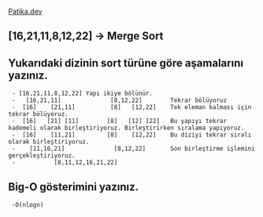 [Patika.dev](https://www.patika.dev/tr)


## [16,21,11,8,12,22] -> Merge Sort

##  Yukarıdaki dizinin sort türüne göre aşamalarını yazınız.
     - [16,21,11,8,12,22] Yapı ikiye bölünür.
     -   [16,21,11]              [8,12,22]        Tekrar bölüyoruz
     -  [16]    [21,11]          [8]   [12,22]    Tek eleman kalması için tekrar bölüyoruz.
     -  [16]   [21] [11]        [8]   [12] [22]   Bu yapıyı tekrar kademeli olarak birleştiriyoruz. Birleştirirken sıralama yapıyoruz.
     -  [16]    [11,21]         [8]    [12,22]    Bu diziyi tekrar sıralı olarak birleştiriyoruz.
     -    [11,16,21]              [8,12,22]       Son birleştirme işlemini gerçekleştiriyoruz.
     -           [8,11,12,16,21,22]
     
##  Big-O gösterimini yazınız.
     -O(nlogn)

